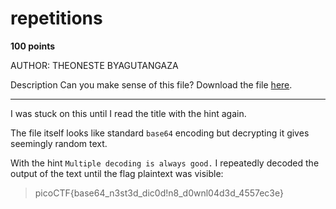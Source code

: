 # repetitions

**100 points**

AUTHOR: THEONESTE BYAGUTANGAZA

Description
Can you make sense of this file?
Download the file [here]().

___

I was stuck on this until I read the title with the hint again.

The file itself looks like standard `base64` encoding but decrypting it gives seemingly random text.

With the hint `Multiple decoding is always good.` I repeatedly decoded the output of the text until the flag plaintext was visible:

> picoCTF{base64_n3st3d_dic0d!n8_d0wnl04d3d_4557ec3e}
